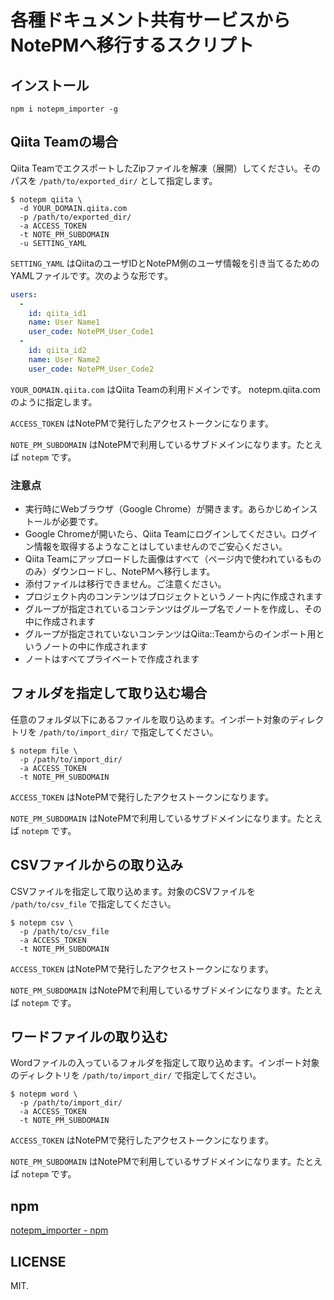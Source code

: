 # 各種ドキュメント共有サービスからNotePMへ移行するスクリプト

## インストール

```
npm i notepm_importer -g
```

## Qiita Teamの場合

Qiita TeamでエクスポートしたZipファイルを解凍（展開）してください。そのパスを `/path/to/exported_dir/` として指定します。

```
$ notepm qiita \
  -d YOUR_DOMAIN.qiita.com
  -p /path/to/exported_dir/
  -a ACCESS_TOKEN
  -t NOTE_PM_SUBDOMAIN
  -u SETTING_YAML
```

`SETTING_YAML` はQiitaのユーザIDとNotePM側のユーザ情報を引き当てるためのYAMLファイルです。次のような形です。

```yaml
users:
  -
    id: qiita_id1
    name: User Name1
    user_code: NotePM_User_Code1
  - 
    id: qiita_id2
    name: User Name2
    user_code: NotePM_User_Code2
```

`YOUR_DOMAIN.qiita.com` はQiita Teamの利用ドメインです。 notepm.qiita.com のように指定します。

`ACCESS_TOKEN` はNotePMで発行したアクセストークンになります。

`NOTE_PM_SUBDOMAIN` はNotePMで利用しているサブドメインになります。たとえば `notepm` です。

### 注意点

- 実行時にWebブラウザ（Google Chrome）が開きます。あらかじめインストールが必要です。
- Google Chromeが開いたら、Qiita Teamにログインしてください。ログイン情報を取得するようなことはしていませんのでご安心ください。
- Qiita Teamにアップロードした画像はすべて（ページ内で使われているもののみ）ダウンロードし、NotePMへ移行します。
- 添付ファイルは移行できません。ご注意ください。
- プロジェクト内のコンテンツはプロジェクトというノート内に作成されます
- グループが指定されているコンテンツはグループ名でノートを作成し、その中に作成されます
- グループが指定されていないコンテンツはQiita::Teamからのインポート用というノートの中に作成されます
- ノートはすべてプライベートで作成されます

## フォルダを指定して取り込む場合

任意のフォルダ以下にあるファイルを取り込めます。インポート対象のディレクトリを `/path/to/import_dir/` で指定してください。

```
$ notepm file \
  -p /path/to/import_dir/
  -a ACCESS_TOKEN
  -t NOTE_PM_SUBDOMAIN
```

`ACCESS_TOKEN` はNotePMで発行したアクセストークンになります。

`NOTE_PM_SUBDOMAIN` はNotePMで利用しているサブドメインになります。たとえば `notepm` です。

## CSVファイルからの取り込み

CSVファイルを指定して取り込めます。対象のCSVファイルを `/path/to/csv_file` で指定してください。

```
$ notepm csv \
  -p /path/to/csv_file
  -a ACCESS_TOKEN
  -t NOTE_PM_SUBDOMAIN
```

`ACCESS_TOKEN` はNotePMで発行したアクセストークンになります。

`NOTE_PM_SUBDOMAIN` はNotePMで利用しているサブドメインになります。たとえば `notepm` です。

## ワードファイルの取り込む

Wordファイルの入っているフォルダを指定して取り込めます。インポート対象のディレクトリを `/path/to/import_dir/` で指定してください。

```
$ notepm word \
  -p /path/to/import_dir/
  -a ACCESS_TOKEN
  -t NOTE_PM_SUBDOMAIN
```

`ACCESS_TOKEN` はNotePMで発行したアクセストークンになります。

`NOTE_PM_SUBDOMAIN` はNotePMで利用しているサブドメインになります。たとえば `notepm` です。


## npm

[notepm_importer - npm](https://www.npmjs.com/package/notepm_importer)

## LICENSE

MIT.
